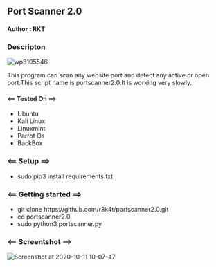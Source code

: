 <h2>Port Scanner 2.0 </h2>

<h4>Author : RKT</h4>

### Descripton ###


![wp3105546](https://user-images.githubusercontent.com/69615463/95671454-08d38c80-0bb5-11eb-8ec7-1565f3a0981c.png)


This program can scan any website port and detect any active or open port.This script name is portscanner2.0.It is working very slowly.

#### <== Tested On ==> ###

<ul>
<li>Ubuntu</li>
<li>Kali Linux</li>
<li>Linuxmint</li>
<li>Parrot Os</li>
<li>BackBox</li>
</ul>

### <== Setup ==> ###

<ul>
<li>sudo pip3 install requirements.txt</li>
</ul> 

### <== Getting started ==> ###

<ul>
<li>git clone https://github.com/r3k4t/portscanner2.0.git</li>
<li>cd portscanner2.0</li>
<li>sudo python3 portscanner.py</li>
</ul>


### <== Screentshot ==> ###

![Screenshot at 2020-10-11 10-07-47](https://user-images.githubusercontent.com/69615463/95671473-4801dd80-0bb5-11eb-802c-16225b2db99f.png)
